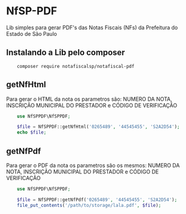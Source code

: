 # NfSP-PDF
Lib simples para gerar PDF's das Notas Fiscais (NFs) da Prefeitura do Estado de São Paulo

## Instalando a Lib pelo composer 
```
    composer require notafiscalsp/notafiscal-pdf
``` 

## getNfHtml
Para gerar o HTML da nota os parametros são: NUMERO DA NOTA, INSCRIÇÃO MUNICIPAL DO PRESTADOR e CÓDIGO DE VERIFICAÇÃO
```php
    use NfSPPDF\NfSPPDF;

    $file = NfSPPDF::getNfHtml('0265489', '44545455', 'S2A2D54');
    echo $file;
```

## getNfPdf
Para gerar o PDF da nota os parametros são os mesmos: NUMERO DA NOTA, INSCRIÇÃO MUNICIPAL DO PRESTADOR e CÓDIGO DE VERIFICAÇÃO

```php
    use NfSPPDF\NfSPPDF;

    $file = NfSPPDF::getNfPdf('0265489', '44545455', 'S2A2D54');
    file_put_contents('/path/to/storage/lala.pdf', $file);
```
